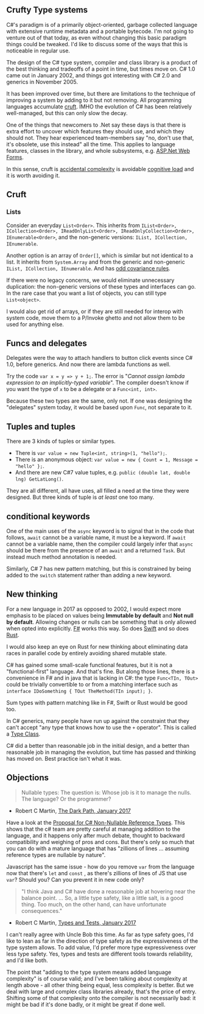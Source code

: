 ## Crufty Type systems

C#'s paradigm is of a primarily object-oriented, garbage collected language with extensive runtime metadata and a portable bytecode. I'm not going to venture out of that today, as even without changing this basic paradigm things could be tweaked. I'd like to discuss some of the ways that this is noticeable in regular use.

The design of the C# type system, compiler and class library is a product of the best thinking and tradeoffs of a point in time, but times move on. C# 1.0 came out in January 2002, and things got interesting with C# 2.0 and generics in November 2005.

It has been improved over time, but there are limitations to the technique of improving a system by adding to it but not removing. All programming languages accumulate [cruft](https://en.wikipedia.org/wiki/Cruft). IMHO the evolution of C# has been relatively well-managed, but this can only slow the decay.

One of the things that newcomers to .Net say these days is that there is extra effort to uncover which features they should use, and which they should not. They hear experienced team-members say "no, don't use that, it's obsolete, use this instead" all the time. This applies to language features, classes in the library, and whole subsystems, e.g. [ASP.Net Web Forms](https://www.asp.net/web-forms).

In this sense, cruft is [accidental complexity](https://en.wikipedia.org/wiki/No_Silver_Bullet) is avoidable [cognitive load](https://en.wikipedia.org/wiki/Cognitive_load) and it is worth avoiding it.

## Cruft

### Lists

Consider an everyday `List<Order>`. This inherits from  `IList<Order>, ICollection<Order>, IReadOnlyList<Order>, IReadOnlyCollection<Order>, IEnumerable<Order>`, and the non-generic versions: `IList, ICollection, IEnumerable`.

Another option is an array of `Order[]`, which is similar but not identical to a list. It inherits from `System.Array` and from the generic and non-generic `IList, ICollection, IEnumerable`. And has [odd covariance rules](http://stackoverflow.com/q/4317459/5599).

If there were no legacy concerns, we would eliminate unnecessary duplication: the non-generic versions of these types and interfaces can go. In the rare case that you want a list of objects, you can still type `List<object>`. 

I would also get rid of arrays, or if they are still needed for interop with system code, move them to a P/Invoke ghetto and not allow them to be used for anything else.

## Funcs and delegates

Delegates were the way to attach handlers to button click events since C# 1.0, before generics. And now there are lambda functions as well.

Try the code `var x = y => y + 1;`. The error is "*Cannot assign lambda expression to an implicitly-typed variable*". The compiler doesn't know if you want the type of `x` to be a delegate or a `Func<int, int>`. 

Because these two types are the same, only not. If one was designing the "delegates" system today, it would be based upon `Func`, not separate to it. 

## Tuples and tuples

There are 3 kinds of tuples or similar types. 

 * There is `var value = new Tuple<int, string>(1, "hello");`.
 * There is an anonymous object: `var value = new { Count = 1, Message = "hello" };`. 
 * And there are new C#7 value tuples, e.g. `public (double lat, double lng) GetLatLong()`. 

They are all different, all have uses, all filled a need at the time they were designed. But three kinds of tuple is *at least* one too many.

## conditional keywords

One of the main uses of the `async` keyword is to signal that in the code that follows, `await` cannot be a variable name, it must be a keyword. If `await` cannot be a variable name, then the compiler could largely infer that `async` should be there from the presence of an `await` and a returned `Task`. But instead much method annotation is needed.

Similarly, C# 7 has new pattern matching, but this is constrained by being added to the `switch` statement rather than adding a new keyword.

## New thinking

For a new language in 2017 as opposed to 2002, I would expect more emphasis to be placed on values being **Immutable by default** and **Not null by default**. Allowing changes or nulls can be something that is only allowed when opted into explicitly. [F#](http://fsharp.org/) works this way. So does [Swift](https://swift.org/) and so does [Rust](https://www.rust-lang.org).

I would also keep an eye on Rust for new thinking about eliminating data races in parallel code by entirely avoiding shared mutable state.

C# has gained some small-scale functional features, but it is not a "functional-first" language. And that's fine. But along those lines, there is a convenience in F# and in java that is lacking in C#: the type `Func<TIn, TOut>` could be trivially convertible to or from a matching interface such as `interface IDoSomething { TOut TheMethod(TIn input); }`.

Sum types with pattern matching like in F#, Swift or Rust would be good too.

In C# generics, many people have run up against the constraint that they can't accept "any type that knows how to use the `+` operator". This is called a [Type Class](https://en.wikipedia.org/wiki/Type_class).


C# did a better than reasonable job in the initial design, and a better than reasonable job in managing the evolution, but time has passed and thinking has moved on. Best practice isn't what it was.


## Objections

>  Nullable types: The question is: Whose job is it to manage the nulls. The language? Or the programmer?
- Robert C Martin, [The Dark Path, January 2017](http://blog.cleancoder.com/uncle-bob/2017/01/11/TheDarkPath.html)

Have a look at the [Proposal for C# Non-Nullable Reference Types](https://gist.github.com/olmobrutall/31d2abafe0b21b017d56). This shows that the c# team are pretty careful at managing addition to the language, and it happens only after much debate, thought to backward compatibility and weighing of pros and cons. But there's only so much that you can do with a mature language that has "zillions of lines  ... assuming reference types are nullable by nature".

Javascript has the same issue - how do you remove `var` from the language now that there's `let` and `const` , as there's zillions of lines of JS that use `var`? Should you? Can you prevent it in new code only?


> "I think Java and C# have done a reasonable job at hovering near the balance point. ... So, a little type safety, like a little salt, is a good thing. Too much, on the other hand, can have unfortunate consequences."
- Robert C Martin, [Types and Tests, January 2017](http://blog.cleancoder.com/uncle-bob/2017/01/13/TypesAndTests.html)

I can't really agree with Uncle Bob this time. As far as type safety goes, I'd like to lean as far in the direction of type safety as the expressiveness of the type system allows. To add value, I'd prefer more type expressiveness over less type safety. Yes, types and tests are different tools towards reliability, and I'd like both. 

The point that "adding to the type system means added language complexity" is of course valid; and I've been talking about complexity at length above - all other thing being equal, less complexity is better. But we deal with large and complex class libraries already, that's the price of entry. Shifting some of that complexity onto the compiler is not necessarily bad: it might be bad if it's done badly, or it might be great if done well. 


